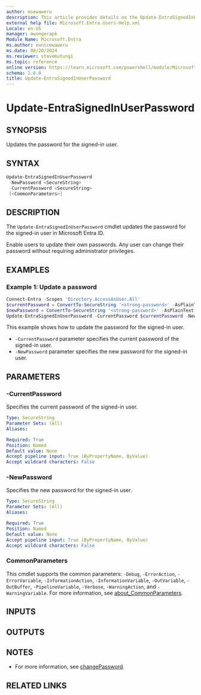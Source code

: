 ```yaml
---
author: msewaweru
description: This article provides details on the Update-EntraSignedInUserPassword command.
external help file: Microsoft.Entra.Users-Help.xml
Locale: en-US
manager: mwongerapk
Module Name: Microsoft.Entra
ms.author: eunicewaweru
ms.date: 08/20/2024
ms.reviewer: stevemutungi
ms.topic: reference
online version: https://learn.microsoft.com/powershell/module/Microsoft.Entra/Update-EntraSignedInUserPassword
schema: 2.0.0
title: Update-EntraSignedInUserPassword
---
```


# Update-EntraSignedInUserPassword

## SYNOPSIS

Updates the password for the signed-in user.

## SYNTAX

```powershell
Update-EntraSignedInUserPassword
 -NewPassword <SecureString>
 -CurrentPassword <SecureString>
 [<CommonParameters>]
```

## DESCRIPTION

The `Update-EntraSignedInUserPassword` cmdlet updates the password for the signed-in user in Microsoft Entra ID.

Enable users to update their own passwords. Any user can change their password without requiring administrator privileges.

## EXAMPLES

### Example 1: Update a password

```powershell
Connect-Entra -Scopes 'Directory.AccessAsUser.All'
$currentPassword = ConvertTo-SecureString '<strong-password>' -AsPlainText -Force
$newPassword = ConvertTo-SecureString '<strong-password>' -AsPlainText -Force
Update-EntraSignedInUserPassword -CurrentPassword $currentPassword -NewPassword $newPassword
```

This example shows how to update the password for the signed-in user.

- `-CurrentPassword` parameter specifies the current password of the signed-in user.
- `-NewPassword` parameter specifies the new password for the signed-in user.

## PARAMETERS

### -CurrentPassword

Specifies the current password of the signed-in user.

```yaml
Type: SecureString
Parameter Sets: (All)
Aliases:

Required: True
Position: Named
Default value: None
Accept pipeline input: True (ByPropertyName, ByValue)
Accept wildcard characters: False
```

### -NewPassword

Specifies the new password for the signed-in user.

```yaml
Type: SecureString
Parameter Sets: (All)
Aliases:

Required: True
Position: Named
Default value: None
Accept pipeline input: True (ByPropertyName, ByValue)
Accept wildcard characters: False
```

### CommonParameters

This cmdlet supports the common parameters: `-Debug`, `-ErrorAction`, `-ErrorVariable`, `-InformationAction`, `-InformationVariable`, `-OutVariable`, `-OutBuffer`, `-PipelineVariable`, `-Verbose`, `-WarningAction`, and `-WarningVariable`. For more information, see [about_CommonParameters](https://go.microsoft.com/fwlink/?LinkID=113216).

## INPUTS

## OUTPUTS

## NOTES

- For more information, see [changePassword](https://learn.microsoft.com/graph/api/user-changepassword).

## RELATED LINKS
